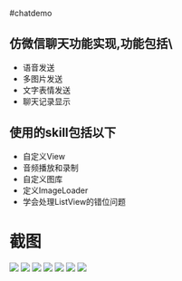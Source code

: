 #chatdemo

## 仿微信聊天功能实现,功能包括\

* 语音发送
* 多图片发送
* 文字表情发送
* 聊天记录显示

## 使用的skill包括以下

* 自定义View
* 音频播放和录制
* 自定义图库
* 定义ImageLoader
* 学会处理ListView的错位问题

# 截图</br>

![](http://ww2.sinaimg.cn/bmiddle/c42a5261gw1eyovzmedgxj20k00zkte0.jpg)
![](http://ww1.sinaimg.cn/bmiddle/c42a5261gw1eyovzmmqvlj20k00zkaer.jpg)
![](http://ww1.sinaimg.cn/bmiddle/c42a5261gw1eyovznaj04j20k00zkq83.jpg)
![](http://ww3.sinaimg.cn/bmiddle/c42a5261gw1eyovznvxxcj20k00zkgp1.jpg)
![](http://ww4.sinaimg.cn/bmiddle/c42a5261gw1eyovzokddnj20k00zkgnr.jpg)
![](http://ww2.sinaimg.cn/bmiddle/c42a5261gw1eyovzp80zej20k00zk0xo.jpg)
![](http://ww1.sinaimg.cn/bmiddle/c42a5261gw1eyovzptls1j20k00zkgot.jpg)
